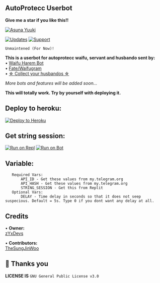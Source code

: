 ## AutoProtecc Userbot
**Give me a star if you like this!!**


[![Asuna Yuuki](https://socialify.git.ci/zYxDevs/AutoProtecc-Userbot/image?description=1&font=Source%20Code%20Pro&forks=1&issues=1&language=1&logo=https%3A%2F%2F1000logos.net%2Fwp-content%2Fuploads%2F2021%2F04%2FTelegram-logo.png&owner=1&pattern=Plus&pulls=1&stargazers=1&theme=Light)](https://t.me/AutoProtecc)

[![Updates](https://img.shields.io/badge/Updates-Channel-blue?&logo=telegram)](https://t.me/SpreadNetworks)
[![Support](https://img.shields.io/badge/Support-Group-blue?&logo=telegram)](https://t.me/YBotsSupport)

```
Unmaintened (For Now)!
```

**This is a userbot for autoprotecc waifu, servant and husbando sent by:**<br>
• [Waifu Harem Bot](https://t.me/loli_harem_bot)<br>
• [Fate/Waifugram](https://t.me/FateWaifugram_Bot)<br>
• [☆ Collect your husbandos ☆](https://t.me/Collect_your_husbando_bot)

_More bots and features will be added soon..._
<br>

**This will totally work. Try by yourself with deploying it.** 

## Deploy to heroku:
[![Deploy to Heroku](https://www.herokucdn.com/deploy/button.svg)](https://heroku.com/deploy?template=https://github.com/decentboyy/Auto-protecc)

## Get string session:
[![Run on Repl](https://repl.it/badge/github/STARKGANG/friday)](https://replit.com/@zYxDevs/StringSession)
[![Run on Bot](https://img.shields.io/badge/StringSession-Robot-blue?&logo=telegram)](https://t.me/GetStringRobot)

## Variable:
```
   Required Vars:
       API_ID - Get these values from my.telegram.org
       API_HASH - Get these values from my.telegram.org
       STRING_SESSION - Get this from Replit
   Optional Vars:
       DELAY - Time delay in seconds so that it does not seep suspecious. Default = 5s. Type 0 if you dont want any delay at all.
```


## Credits
• **Owner:**<br>
[zYxDevs](https://t.me/Yoga_CIC)
<br>

• **Contributors:**<br>
[TheSungJinWoo](https://github.com/TheSungJinWoo)


## 👋 Thanks you
**LICENSE IS** `GNU General Public License v3.0`

